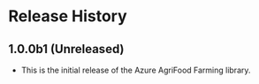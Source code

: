 # Release History

## 1.0.0b1 (Unreleased)

- This is the initial release of the Azure AgriFood Farming library.
